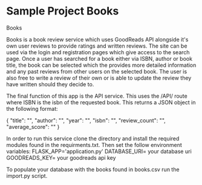# Sample Project Books

Books

Books is a book review service which uses GoodReads API alongside it's own user reviews to provide ratings and written reviews.
The site can be used via the login and registration pages which give access to the search page. Once a user has searched for a book either via ISBN, author or book title, the book can be selected which the provides more detailed information and any past reviews from other users on the selected book. The user is also free to write a review of their own or is able to update the review they have written should they decide to.

The final function of this app is the API service. This uses the /API/<ISBN> route where ISBN is the isbn of the requested book. This returns a JSON object in the following format:
  
 {
    "title": "",
    "author": "",
    "year": "",
    "isbn": "",
    "review_count": "",
    "average_score": ""
  }

  In order to run this service clone the directory and install the required modules found in the requirments.txt.
  Then set the follow environment variables:
  FLASK_APP='application.py'
  DATABASE_URI= your database uri
  GOODREADS_KEY= your goodreads api key

To populate your database with the books found in books.csv run the import.py script.
